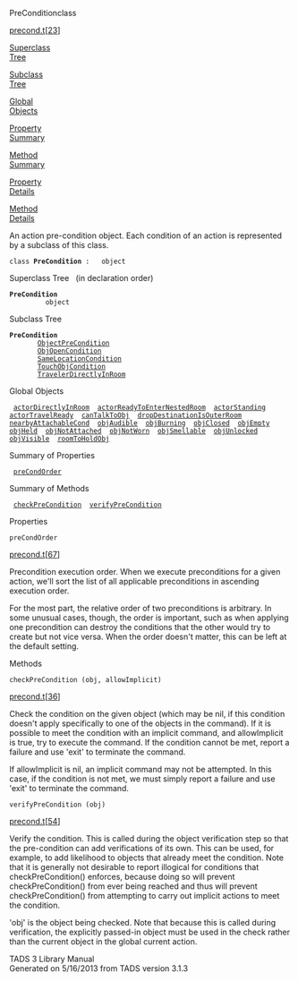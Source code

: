 <span class="title">PreCondition</span><span class="type">class</span>

[precond.t](../file/precond.t.html)\[[23](../source/precond.t.html#23)\]

[Superclass  
Tree](#_SuperClassTree_)

[Subclass  
Tree](#_SubClassTree_)

[Global  
Objects](#_ObjectSummary_)

[Property  
Summary](#_PropSummary_)

[Method  
Summary](#_MethodSummary_)

[Property  
Details](#_Properties_)

[Method  
Details](#_Methods_)

<div class="fdesc">

An action pre-condition object. Each condition of an action is
represented by a subclass of this class.

`class `**`PreCondition`**` :   object`

</div>

<span id="_SuperClassTree_"></span>

<div class="mjhd">

<span class="hdln">Superclass Tree</span>   (in declaration order)

</div>

**`PreCondition`**  
`         object`  
<span id="_SubClassTree_"></span>

<div class="mjhd">

<span class="hdln">Subclass Tree</span>  

</div>

**`PreCondition`**  
`         `[`ObjectPreCondition`](../object/ObjectPreCondition.html)  
`         `[`ObjOpenCondition`](../object/ObjOpenCondition.html)  
`         `[`SameLocationCondition`](../object/SameLocationCondition.html)  
`         `[`TouchObjCondition`](../object/TouchObjCondition.html)  
`         `[`TravelerDirectlyInRoom`](../object/TravelerDirectlyInRoom.html)  
<span id="_ObjectSummary_"></span>

<div class="mjhd">

<span class="hdln">Global Objects</span>  

</div>

` `[`actorDirectlyInRoom`](../object/actorDirectlyInRoom.html)`  `[`actorReadyToEnterNestedRoom`](../object/actorReadyToEnterNestedRoom.html)`  `[`actorStanding`](../object/actorStanding.html)`  `[`actorTravelReady`](../object/actorTravelReady.html)`  `[`canTalkToObj`](../object/canTalkToObj.html)`  `[`dropDestinationIsOuterRoom`](../object/dropDestinationIsOuterRoom.html)`  `[`nearbyAttachableCond`](../object/nearbyAttachableCond.html)`  `[`objAudible`](../object/objAudible.html)`  `[`objBurning`](../object/objBurning.html)`  `[`objClosed`](../object/objClosed.html)`  `[`objEmpty`](../object/objEmpty.html)`  `[`objHeld`](../object/objHeld.html)`  `[`objNotAttached`](../object/objNotAttached.html)`  `[`objNotWorn`](../object/objNotWorn.html)`  `[`objSmellable`](../object/objSmellable.html)`  `[`objUnlocked`](../object/objUnlocked.html)`  `[`objVisible`](../object/objVisible.html)`  `[`roomToHoldObj`](../object/roomToHoldObj.html)`  `
<span id="_PropSummary_"></span>

<div class="mjhd">

<span class="hdln">Summary of Properties</span>  

</div>

` `[`preCondOrder`](#preCondOrder)`  `

<span id="_MethodSummary_"></span>

<div class="mjhd">

<span class="hdln">Summary of Methods</span>  

</div>

` `[`checkPreCondition`](#checkPreCondition)`  `[`verifyPreCondition`](#verifyPreCondition)`  `

<span id="_Properties_"></span>

<div class="mjhd">

<span class="hdln">Properties</span>  

</div>

<span id="preCondOrder"></span>

`preCondOrder`

[precond.t](../file/precond.t.html)\[[67](../source/precond.t.html#67)\]

<div class="desc">

Precondition execution order. When we execute preconditions for a given
action, we'll sort the list of all applicable preconditions in ascending
execution order.

For the most part, the relative order of two preconditions is arbitrary.
In some unusual cases, though, the order is important, such as when
applying one precondition can destroy the conditions that the other
would try to create but not vice versa. When the order doesn't matter,
this can be left at the default setting.

</div>

<span id="_Methods_"></span>

<div class="mjhd">

<span class="hdln">Methods</span>  

</div>

<span id="checkPreCondition"></span>

`checkPreCondition (obj, allowImplicit)`

[precond.t](../file/precond.t.html)\[[36](../source/precond.t.html#36)\]

<div class="desc">

Check the condition on the given object (which may be nil, if this
condition doesn't apply specifically to one of the objects in the
command). If it is possible to meet the condition with an implicit
command, and allowImplicit is true, try to execute the command. If the
condition cannot be met, report a failure and use 'exit' to terminate
the command.

If allowImplicit is nil, an implicit command may not be attempted. In
this case, if the condition is not met, we must simply report a failure
and use 'exit' to terminate the command.

</div>

<span id="verifyPreCondition"></span>

`verifyPreCondition (obj)`

[precond.t](../file/precond.t.html)\[[54](../source/precond.t.html#54)\]

<div class="desc">

Verify the condition. This is called during the object verification step
so that the pre-condition can add verifications of its own. This can be
used, for example, to add likelihood to objects that already meet the
condition. Note that it is generally not desirable to report illogical
for conditions that checkPreCondition() enforces, because doing so will
prevent checkPreCondition() from ever being reached and thus will
prevent checkPreCondition() from attempting to carry out implicit
actions to meet the condition.

'obj' is the object being checked. Note that because this is called
during verification, the explicitly passed-in object must be used in the
check rather than the current object in the global current action.

</div>

<div class="ftr">

TADS 3 Library Manual  
Generated on 5/16/2013 from TADS version 3.1.3

</div>
